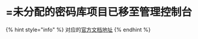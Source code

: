# =未分配的密码库项目已移至管理控制台

{% hint style="info" %}
对应的[官方文档地址](https://bitwarden.com/help/unassigned-vault-items-moved-to-admin-console/)
{% endhint %}
